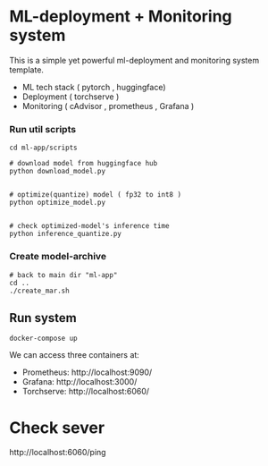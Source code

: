 # ML-deployment + Monitoring system

This is a simple yet powerful ml-deployment and monitoring system template.
* ML tech stack ( pytorch , huggingface)
* Deployment ( torchserve )
* Monitoring ( cAdvisor , prometheus , Grafana  )

### Run util scripts

```
cd ml-app/scripts

# download model from huggingface hub
python download_model.py


# optimize(quantize) model ( fp32 to int8 )
python optimize_model.py


# check optimized-model's inference time
python inference_quantize.py

```

### Create model-archive

```
# back to main dir "ml-app"
cd ..
./create_mar.sh

```
## Run system 
```
docker-compose up

```


We can access three containers at:

* Prometheus: http://localhost:9090/
* Grafana: http://localhost:3000/
* Torchserve: http://localhost:6060/

# Check sever

http://localhost:6060/ping

